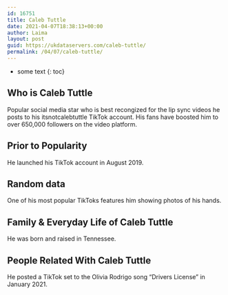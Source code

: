 ```yaml
---
id: 16751
title: Caleb Tuttle
date: 2021-04-07T18:38:13+00:00
author: Laima
layout: post
guid: https://ukdataservers.com/caleb-tuttle/
permalink: /04/07/caleb-tuttle/
---
```


* some text
{: toc}


## Who is Caleb Tuttle
                  
                  
                  
Popular social media star who is best recongized for the lip sync videos he posts to his itsnotcalebtuttle TikTok account. His fans have boosted him to over 650,000 followers on the video platform. 
                  
              
            
              
            
                
                
                
## Prior to Popularity
                  
                  
                  
He launched his TikTok account in August 2019. 
                  
              
            
              
            
                
                
                
## Random data
                  
                  
                  
One of his most popular TikToks features him showing photos of his hands. 
                  
              
            
              
            
                
                
                
## Family & Everyday Life of Caleb Tuttle
                  
                  
                  
He was born and raised in Tennessee.
                  
              
            
              
            
                
                
                
## People Related With Caleb Tuttle
                  
                  
                  
He posted a TikTok set to the Olivia Rodrigo song &#8220;Drivers License&#8221; in January 2021. 
                  
              
            
              
            
                
              
            
              
              
            
            
              
            
          
          
          